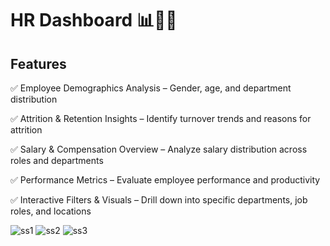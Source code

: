 # HR Dashboard 📊👨‍💼
## Features
✅ Employee Demographics Analysis – Gender, age, and department distribution

✅ Attrition & Retention Insights – Identify turnover trends and reasons for attrition

✅ Salary & Compensation Overview – Analyze salary distribution across roles and departments

✅ Performance Metrics – Evaluate employee performance and productivity

✅ Interactive Filters & Visuals – Drill down into specific departments, job roles, and locations

![ss1](https://github.com/user-attachments/assets/87bf8c3b-91ce-4ce6-a1e9-a9d03569f703)
![ss2](https://github.com/user-attachments/assets/53c70ebc-3319-4ea2-97bc-1c2bbaab9e43)
![ss3](https://github.com/user-attachments/assets/487e9020-7d72-4489-8711-2782b73a0fe6)
